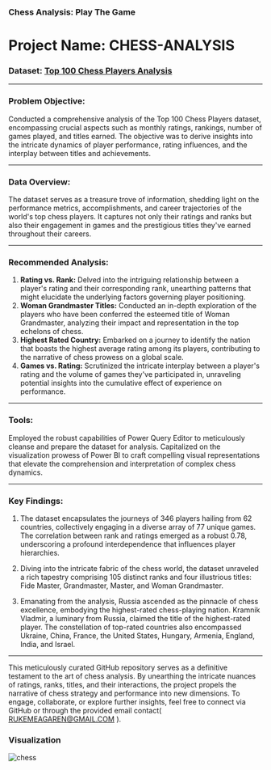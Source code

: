### Chess Analysis: Play The Game
# Project Name: CHESS-ANALYSIS


### Dataset: [Top 100 Chess Players Analysis](link-to-dataset)

---

### Problem Objective:
Conducted a comprehensive analysis of the Top 100 Chess Players dataset, encompassing crucial aspects such as monthly ratings, rankings, number of games played, and titles earned. The objective was to derive insights into the intricate dynamics of player performance, rating influences, and the interplay between titles and achievements.

---

### Data Overview:
The dataset serves as a treasure trove of information, shedding light on the performance metrics, accomplishments, and career trajectories of the world's top chess players. It captures not only their ratings and ranks but also their engagement in games and the prestigious titles they've earned throughout their careers.

---

### Recommended Analysis:
1. **Rating vs. Rank:** Delved into the intriguing relationship between a player's rating and their corresponding rank, unearthing patterns that might elucidate the underlying factors governing player positioning.
2. **Woman Grandmaster Titles:** Conducted an in-depth exploration of the players who have been conferred the esteemed title of Woman Grandmaster, analyzing their impact and representation in the top echelons of chess.
3. **Highest Rated Country:** Embarked on a journey to identify the nation that boasts the highest average rating among its players, contributing to the narrative of chess prowess on a global scale.
4. **Games vs. Rating:** Scrutinized the intricate interplay between a player's rating and the volume of games they've participated in, unraveling potential insights into the cumulative effect of experience on performance.

---

### Tools:
Employed the robust capabilities of Power Query Editor to meticulously cleanse and prepare the dataset for analysis. Capitalized on the visualization prowess of Power BI to craft compelling visual representations that elevate the comprehension and interpretation of complex chess dynamics.

---

### Key Findings:
1. The dataset encapsulates the journeys of 346 players hailing from 62 countries, collectively engaging in a diverse array of 77 unique games. The correlation between rank and ratings emerged as a robust 0.78, underscoring a profound interdependence that influences player hierarchies.

2. Diving into the intricate fabric of the chess world, the dataset unraveled a rich tapestry comprising 105 distinct ranks and four illustrious titles: Fide Master, Grandmaster, Master, and Woman Grandmaster.

3. Emanating from the analysis, Russia ascended as the pinnacle of chess excellence, embodying the highest-rated chess-playing nation. Kramnik Vladmir, a luminary from Russia, claimed the title of the highest-rated player. The constellation of top-rated countries also encompassed Ukraine, China, France, the United States, Hungary, Armenia, England, India, and Israel.

---

This meticulously curated GitHub repository serves as a definitive testament to the art of chess analysis. By unearthing the intricate nuances of ratings, ranks, titles, and their interactions, the project propels the narrative of chess strategy and performance into new dimensions. To engage, collaborate, or explore further insights, feel free to connect via GitHub or through the provided email contact( RUKEMEAGAREN@GMAIL.COM ).

### Visualization
![chess](https://github.com/BendelHybrid/CHESS-ANALYSIS/assets/63473719/071fe343-4d98-4dd5-83e8-1ec9c278e92f)
